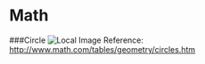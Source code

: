 # Math

###Circle
![Local Image](http://www.math.com/tables/graphs/unitcircle.gif)
Reference: http://www.math.com/tables/geometry/circles.htm